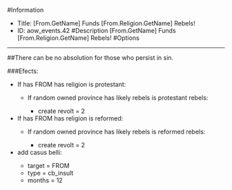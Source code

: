 #Information
 - Title: [From.GetName] Funds [From.Religion.GetName] Rebels!
 - ID: aow_events.42
#Description
[From.GetName] Funds [From.Religion.GetName] Rebels!
#Options

___
##There can be no absolution for those who persist in sin.

###Efects:<ul><li>If has FROM has religion is protestant:</li><ul><li>If random owned province has likely rebels is protestant rebels:</li><ul><li>create revolt = 2</li></ul></ul><li>If has FROM has religion is reformed:</li><ul><li>If random owned province has likely rebels is reformed rebels:</li><ul><li>create revolt = 2</li></ul></ul><li>add casus belli:</li><ul><li>target = FROM</li><li>type = cb_insult</li><li>months = 12</li></ul></ul>
